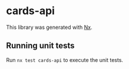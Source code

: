 # cards-api

This library was generated with [Nx](https://nx.dev).

## Running unit tests

Run `nx test cards-api` to execute the unit tests.
